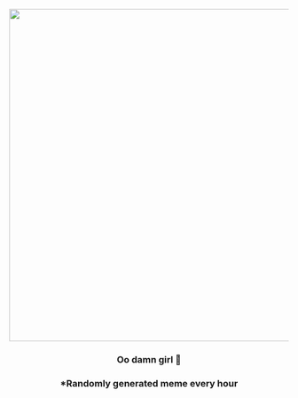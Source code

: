 <p align="center">
        <img src="https://i.redd.it/em9yflu3vcr91.jpg" width="600" height="600">
        </p>
        <h3 align="center">Oo damn girl 🥵</h3>
        <h3 align="center">*Randomly generated meme every hour</h3>
    